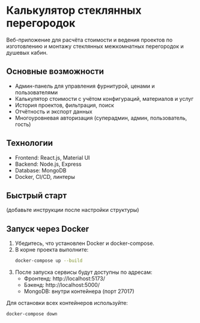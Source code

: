 # Калькулятор стеклянных перегородок

Веб-приложение для расчёта стоимости и ведения проектов по изготовлению и монтажу стеклянных межкомнатных перегородок и душевых кабин.

## Основные возможности

- Админ-панель для управления фурнитурой, ценами и пользователями
- Калькулятор стоимости с учётом конфигураций, материалов и услуг
- История проектов, фильтрация, поиск
- Отчётность и экспорт данных
- Многоуровневая авторизация (суперадмин, админ, пользователь, гость)

## Технологии

- Frontend: React.js, Material UI
- Backend: Node.js, Express
- Database: MongoDB
- Docker, CI/CD, линтеры

## Быстрый старт

(добавьте инструкции после настройки структуры)

## Запуск через Docker

1. Убедитесь, что установлен Docker и docker-compose.
2. В корне проекта выполните:
   ```sh
   docker-compose up --build
   ```
3. После запуска сервисы будут доступны по адресам:
   - Фронтенд: http://localhost:5173/
   - Бэкенд: http://localhost:5000/
   - MongoDB: внутри контейнера (порт 27017)

Для остановки всех контейнеров используйте:

```sh
docker-compose down
```
